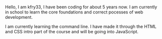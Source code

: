 Hello, I am kfry33, I have been coding for about 5 years now. I am currently in school to learn the core foundations and correct pocesses of web development. 

I am currently learning the command line. I have made it through the HTML and CSS intro part of the course and will be going into JavaScript. 